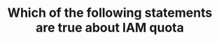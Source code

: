 ---
layout: answer
title: "Which of the following statements are true about IAM quota"
blurb: "<p>There's no need to know the exact quota numbers for various IAM entities. It's unlikely you'll need to know that 500 is the maximum number of groups all"
quid: 151
---